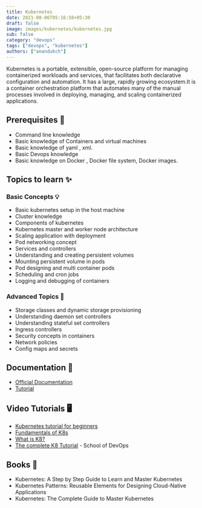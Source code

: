 ```yaml
---
title: Kubernetes
date: 2021-08-06T05:16:58+05:30
draft: false
image: images/kubernetes/kubernetes.jpg
sub: false
category: "devops"
tags: ["devops", "kubernetes"]
authors: ["anandukch"]
---
```


Kubernetes is a portable, extensible, open-source platform for managing containerized workloads and services, that facilitates both declarative configuration and automation. It has a large, rapidly growing ecosystem.It is a container orchestration platform that automates many of the manual processes involved in deploying, managing, and scaling containerized applications.

## Prerequisites 💎

- Command line knowledge
- Basic knowledge of Containers and virtual machines
- Basic knowledge of yaml , xml.
- Basic Devops knowledge
- Basic knowledge on Docker , Docker file system, Docker images.

## Topics to learn ✨

### Basic Concepts 💡

- Basic kubernetes setup in the host machine
- Cluster knowledge
- Components of kubernetes
- Kubernetes master and worker node architecture
- Scaling application with deployment
- Pod networking concept
- Services and controllers
- Understanding and creating persistent volumes
- Mounting persistent volume in pods
- Pod designing and multi container pods
- Scheduling and cron jobs
- Logging and debugging of containers

### Advanced Topics 🚀

- Storage classes and dynamic storage provisioning
- Understanding daemon set controllers
- Understanding stateful set controllers
- Ingress controllers
- Security concepts in containers
- Network policies
- Config maps and secrets

## Documentation 📝

- [Official Documentation](https://kubernetes.io/docs/tutorials/)
- [Tutorial](https://www.tutorialspoint.com/kubernetes/index.htm)

## Video Tutorials 🖥️

- [Kubernetes tutorial for beginners](https://www.youtube.com/watch?v=X48VuDVv0do)
- [Fundamentals of K8s](https://www.udemy.com/course/fundamentals-of-kubernetes/?ranMID=39197&ranEAID=jf7w44yEft4&ranSiteID=jf7w44yEft4-XuTuqjaGQh1IxK3OGv18pA&LSNPUBID=jf7w44yEft4&utm_source=aff-campaign&utm_medium=udemyads)
- [What is K8?](https://www.youtube.com/watch?v=F-p_7XaEC84)
- [The complete K8 Tutorial](https://www.udemy.com/course/kubernetes-certified-administrator/?ranMID=39197&ranEAID=jf7w44yEft4&ranSiteID=jf7w44yEft4-SOsPLSLJeYfT9gv.nWfZ7Q&LSNPUBID=jf7w44yEft4&utm_source=aff-campaign&utm_medium=udemyads) - School of DevOps

## Books 📖

- Kubernetes: A Step by Step Guide to Learn and Master Kubernetes
- Kubernetes Patterns: Reusable Elements for Designing Cloud-Native Applications
- Kubernetes: The Complete Guide to Master Kubernetes
